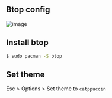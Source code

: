 ## Btop config
![image](https://user-images.githubusercontent.com/43048524/153935504-b120b908-ebba-44fe-aff0-2ea0012e5dea.png)

## Install btop
```sh
$ sudo pacman -S btop
```

## Set theme
Esc > Options > Set theme to `catppuccin` 

